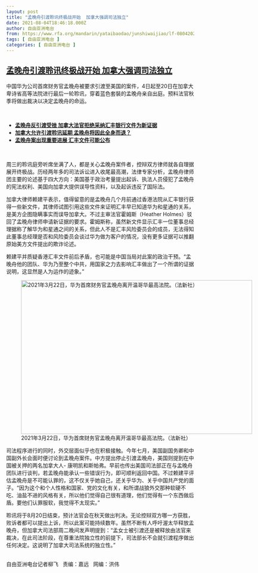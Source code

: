 ```yaml
---
layout: post
title: "孟晚舟引渡聆讯终极战开始  加拿大强调司法独立"
date: 2021-08-04T18:46:18.000Z
author: 自由亚洲电台
from: https://www.rfa.org/mandarin/yataibaodao/junshiwaijiao/lf-08042021140811.html
tags: [ 自由亚洲电台 ]
categories: [ 自由亚洲电台 ]
---
```

<!--1628102778000-->
[孟晚舟引渡聆讯终极战开始  加拿大强调司法独立](https://www.rfa.org/mandarin/yataibaodao/junshiwaijiao/lf-08042021140811.html)
------

<div>
<p></p><p>中国华为公司首席财务官孟晚舟被要求引渡至美国的案件，4日起至20日在加拿大卑诗省高等法院进行最后一轮聆讯，穿着蓝色套裝的孟晚舟亲自出庭。预料法官秋季将做出裁决以决定孟晚舟的命运。</p><p><br/></p><ul><li><a href="https://www.rfa.org/mandarin/Xinwen/3-07102021102825.html"><strong>孟晚舟反引渡受挫 加拿大法官拒绝采纳汇丰银行文件为新证据</strong></a></li><li><strong><a href="https://www.rfa.org/mandarin/yataibaodao/junshiwaijiao/lf-04222021104738.html">加拿大允许引渡聆讯延期 孟晚舟将因此全身而退？</a></strong></li><li><strong><a href="https://www.rfa.org/mandarin/Xinwen/4-04122021110406.html">孟晚舟案出现重要进展 汇丰文件可能公布</a></strong></li></ul><p><br/></p><p>周三的聆讯庭旁听席坐满了人，都是关心孟晚舟案件者，控辩双方律师就各自理据展开终极战。历经两年多的司法诉讼进入收尾最高潮，法律专家分析，孟晚舟律师团主要的论述基于四大方向：美国基于政治考量提出起诉、执法人员侵犯了孟晚舟的宪法权利、美国向加拿大提供误导性资料，以及起诉违反了国际法。</p><p>加拿大律师赖建平表示，值得留意的是孟晚舟几个月前通过香港法院从汇丰银行获得一些新文件，其律师试图引用这些文件来证明汇丰早已知道华为和星通的关系，是美方企图隐瞒事实而误导加拿大。不过主审法官霍姆斯（Heather Holmes）驳回了孟晚舟律师申请新证据的要求。霍姆斯称，虽然新文件显示汇丰一位董事总经理据称了解华为和星通之间的关系，但此人不是汇丰风险委员会的成员，无法得知此董事总经理是否和风险委员会谈过华为做为客户的情况，没有更多证据可以推翻原始美方文件提出的欺诈论述。</p><p>赖建平并质疑香港汇丰文件前后矛盾，也可能是中国当局对此案的政治干预。“孟晚舟他的团队、华为乃至整个中共，用国家之力去影响汇丰做出了一个所谓的证据说明，这显然是人为运作的迹象。”</p><p><figure class="image-richtext image-inline captioned" style="width:620px;"><img alt="2021年3月22日，华为首席财务官孟晚舟离开温哥华最高法院。（法新社）" height="413" src="https://www.rfa.org/mandarin/yataibaodao/junshiwaijiao/lf-08042021140811.html/lf0804a.jpg/@@images/ee98e6c1-d8ce-4539-8206-81489c540709.jpeg" title="lf0804a.jpg" width="620"/><figcaption class="image-caption">2021年3月22日，华为首席财务官孟晚舟离开温哥华最高法院。（法新社）</figcaption><small></small></figure></p><p>司法程序进行的同时，外交层面似乎也在积极接触。今年七月，美国副国务卿和中国副外长会面时便讨论到孟晚舟案件。中方提出停止引渡孟晚舟，美国则提到在中国被关押的两名加拿大人- 康明凯和斯帕弗。早前也传出美国司法部正在与孟晚舟团队进行谈判，若孟晚舟能承认一些错误行为，即可顺利返回中国。不过赖建平评估孟晚舟是不可能认罪的，这不仅关乎她自己，还关乎华为、关乎中国共产党的面子。“因为这个和个人性格和国家、党的文化有关，和所谓战狼外交那种软硬不吃、油盐不进的风格有关，所以他们觉得自己很有道理，他们觉得有一个东西做后盾。要他们认罪服软，我觉得不太现实。”</p><p>聆讯将于8月20日结束，预计法官会在秋天做出判决。无论控辩双方哪一方获胜，败诉者都可以提出上诉，所以此案可能持续数年。虽然不断有人呼吁渥太华释放孟晚舟，但加拿大司法部周二晚间发声明提到：“孟女士被引渡还是被释放由法官来裁决，在此司法阶段，在尊重法院独立性的前提下，司法部长不会就引渡程序做出任何决定。这说明了加拿大司法系统的独立性。”</p><p><br/>自由亚洲电台记者柳飞   责编：嘉远   网编：洪伟</p>
</div>
